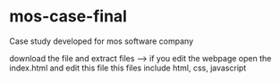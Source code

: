# mos-case-final
Case study developed for mos software company

download the file and extract files --> if you edit the webpage open the index.html and edit this file 
this files include html, css, javascript 
